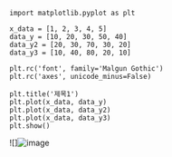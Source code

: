 ```
import matplotlib.pyplot as plt

x_data = [1, 2, 3, 4, 5]
data_y = [10, 20, 30, 50, 40]
data_y2 = [20, 30, 70, 30, 20]
data_y3 = [10, 40, 80, 20, 10]

plt.rc('font', family='Malgun Gothic')
plt.rc('axes', unicode_minus=False)

plt.title('제목1')
plt.plot(x_data, data_y)
plt.plot(x_data, data_y2)
plt.plot(x_data, data_y3)
plt.show()
```
![]![image](https://github.com/JD12321/1-2-ME/assets/127118453/77b9ecd3-8dbd-4670-b556-50add4e74d84)
